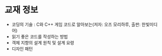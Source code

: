 # 교재 정보
- 코딩의 기술 : C와 C++ 게임 코드로 알아보는(저자: 오즈 모리하루, 출판: 한빛미디어)
- 읽기 좋은 코드를 작성하는 방법
- 객체 지향의 설계 원칙 및 설계 요령
- 디자인 패턴
